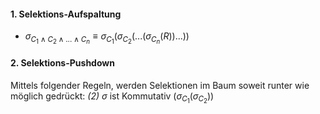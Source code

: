 #### 1. Selektions-Aufspaltung
- $\sigma_{C_{1}\land C_{2}\land ... \land C_{n}} \equiv \sigma_{C_{1}}(\sigma_{C_{2}}(...(\sigma_{C_{n}}(R))...))$    

#### 2. Selektions-Pushdown
Mittels folgender Regeln, werden Selektionen im Baum soweit runter wie möglich gedrückt:
*(2)* $\sigma$ ist Kommutativ ($\sigma_{C_{1}}(\sigma_{C_{2}})$)